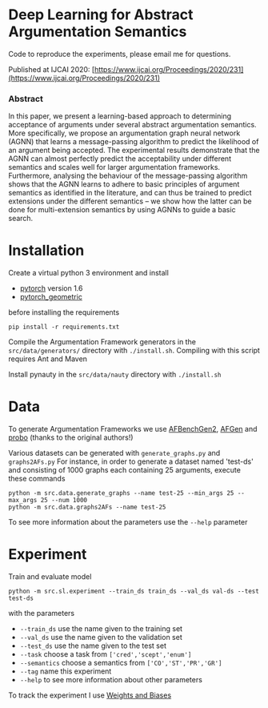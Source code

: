 # Deep Learning for Abstract Argumentation Semantics
Code to reproduce the experiments, please email me for questions.

Published at IJCAI 2020: [https://www.ijcai.org/Proceedings/2020/231](https://www.ijcai.org/Proceedings/2020/231)


### Abstract
In this paper, we present a learning-based approach to determining acceptance of arguments under several abstract argumentation semantics. More specifically, we propose an argumentation graph neural network (AGNN) that learns a message-passing algorithm to predict the likelihood of an argument being accepted. The experimental results demonstrate that the AGNN can almost perfectly predict the acceptability under different semantics and scales well for larger argumentation frameworks. Furthermore, analysing the behaviour of the message-passing algorithm shows that the AGNN learns to adhere to basic principles of argument semantics as identified in the literature, and can thus be trained to predict extensions under the different semantics – we show how the latter can be done for multi-extension semantics by using AGNNs to guide a basic search.


# Installation
Create a virtual python 3 environment and install
* [pytorch](https://pytorch.org/) version 1.6 
* [pytorch_geometric](https://github.com/rusty1s/pytorch_geometric)

before installing the requirements
```
pip install -r requirements.txt
```

Compile the Argumentation Framework generators in the `src/data/generators/` directory with `./install.sh`. Compiling with this script requires Ant and Maven


Install pynauty in the `src/data/nauty` directory with `./install.sh`

# Data
To generate Argumentation Frameworks we use [AFBenchGen2](https://sourceforge.net/projects/afbenchgen/), [AFGen](http://argumentationcompetition.org/2019/papers/ICCMA19_paper_3.pdf) and [probo](https://sourceforge.net/projects/probo/) (thanks to the original authors!)

Various datasets can be generated with `generate_graphs.py` and `graphs2AFs.py`
For instance, in order to generate a dataset named 'test-ds' and consisting of 1000 graphs each containing 25 arguments, execute these commands
```
python -m src.data.generate_graphs --name test-25 --min_args 25 --max_args 25 --num 1000
python -m src.data.graphs2AFs --name test-25
```

To see more information about the parameters use the `--help` parameter

# Experiment

Train and evaluate model

```
python -m src.sl.experiment --train_ds train_ds --val_ds val-ds --test test-ds
```

with the parameters
* `--train_ds` use the name given to the training set
* `--val_ds` use the name given to the validation set
* `--test_ds` use the name given to the test set
* `--task` choose a task from `['cred','scept','enum']`
* `--semantics` choose a semantics from `['CO','ST','PR','GR']`
* `--tag` name this experiment
* `--help` to see more information about other parameters

To track the experiment I use [Weights and Biases](https://wandb.ai/)
